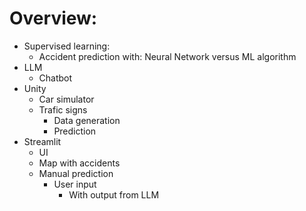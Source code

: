 # Overview:

* Supervised learning:
  * Accident prediction with: Neural Network versus ML algorithm
* LLM
  * Chatbot
* Unity
  * Car simulator
  * Trafic signs
    * Data generation
    * Prediction
* Streamlit
  * UI
  * Map with accidents
  * Manual prediction
    * User input
      * With output from LLM   
